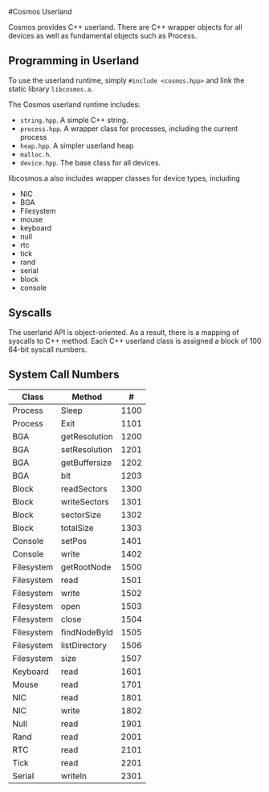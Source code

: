 
#Cosmos Userland

Cosmos provides C++ userland. There are C++ wrapper objects for all devices as well as fundamental objects such as Process.

## Programming in Userland

To use the userland runtime, simply `#include <cosmos.hpp>` and link the static library `libcosmos.a`.

The Cosmos userland runtime includes:

* `string.hpp`. A simple C++ string.
* `process.hpp`. A wrapper class for processes, including the current process
* `heap.hpp`. A simpler userland heap
* `malloc.h`.
* `device.hpp`. The base class for all devices.

libcosmos.a also includes wrapper classes for device types, including

* NIC
* BGA
* Filesystem
* mouse
* keyboard
* null
* rtc
* tick
* rand
* serial
* block
* console

## Syscalls

The userland API is object-oriented.  As a result, there is a mapping of syscalls to C++ method.  Each C++ userland class is assigned a block of 100 64-bit syscall numbers.


## System Call Numbers
Class        | Method          |#     |
-------------|-----------------|------|
Process      | Sleep           | 1100
Process      | Exit            | 1101
BGA          | getResolution   | 1200
BGA          | setResolution   | 1201
BGA          | getBuffersize   | 1202
BGA          | blt             | 1203
Block        | readSectors     | 1300
Block        | writeSectors    | 1301
Block        | sectorSize      | 1302
Block        | totalSize       | 1303
Console      | setPos          | 1401
Console      | write           | 1402
Filesystem   | getRootNode     | 1500
Filesystem   | read            | 1501
Filesystem   | write           | 1502
Filesystem   | open            | 1503
Filesystem   | close           | 1504
Filesystem   | findNodeById    | 1505
Filesystem   | listDirectory   | 1506
Filesystem   | size            | 1507
Keyboard     | read            | 1601
Mouse        | read            | 1701
NIC          | read            | 1801
NIC          | write           | 1802
Null         | read            | 1901
Rand         | read            | 2001
RTC          | read            | 2101
Tick         | read            | 2201
Serial       | writeln         | 2301




